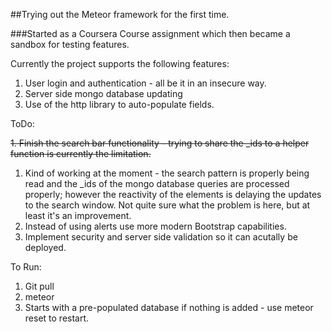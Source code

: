 ##Trying out the Meteor framework for the first time. 

###Started as a Coursera Course assignment which then became a sandbox for testing features.

Currently the project supports the following features:

1. User login and authentication - all be it in an insecure way.
2. Server side mongo database updating 
3. Use of the http library to auto-populate fields. 


ToDo:

~~1. Finish the search bar functionality - trying to share the _ids to a helper function is currently the limitation.~~
  1. Kind of working at the moment - the search pattern is properly being read and the _ids of the mongo database queries are processed properly; however the reactivity of the elements is delaying the updates to the search window.  Not quite sure what the problem is here, but at least it's an improvement. 
1. Instead of using alerts use more modern Bootstrap capabilities.
1. Implement security and server side validation so it can acutally be deployed. 

To Run:

1. Git pull
2. meteor 
3. Starts with a pre-populated database if nothing is added - use meteor reset to restart. 



